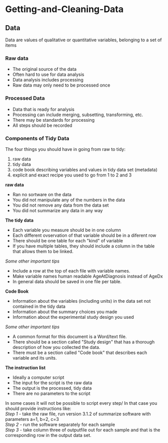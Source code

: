 # Getting-and-Cleaning-Data
## Data
Data are values of qualitative or quantitative variables, belonging to a set of items

### Raw data
* The original source of the data
* Often hard to use for data analysis
* Data analysis includes processing
* Raw data may only need to be processed once

### Processed Data
* Data that is ready for analysis
* Processing can include merging, subsetting, transforming, etc.
* There may be standards for processing
* All steps should be recorded

### Components of Tidy Data
The four things you should have in going from raw to tidy:

1. raw data  
2. tidy data  
3. code book describing variables and values in tidy data set (metadata)  
4. explicit and exact recipe you used to go from 1 to 2 and 3   

**raw data**  
* Ran no sortware on the data  
* You did not manipulate any of the numbers in the data  
* You did not remove any data from the data set  
* You did not summarize any data in any way

**The tidy data**
+ Each variable you measure should be in one column
+ Each different ovservation of that variable should be in a diferent row
+ There should be one table for each "kind" of variable
+ If you have multiple tables, they should include a column in the table that allows them to be linked.

*Some other important tips*
- Include a row at the top of each file with variable names.
- Make variable names human readable AgeAtDiagnosis instead of AgeDx
- In general data should be saved in one file per table.

**Code Book**
* Information about the variables (including units) in the data set not contained in the tidy data
* Information about the summary choices you made
* Information about the experimental study design you used

*Some other important tips*
* A common format for this document is a Word/text file.
* There should be a section called "Study design" that has a thorough description of how you collected the data.
* There must be a section called "Code book" that describes each variable and its units.

**The instruction list**
* Ideally a computer script
* The input for the script is the raw data
* The output is the processed, tidy data
* There are no parameters to the script

In some cases it will not be possible to script every step/ In that case you should provide instructions like:    
*Step 1* - take the raw file, run version 3.1.2 of summarize software with parameters a=1, b=2, c=3  
*Step 2* - run the software separately for each sample  
*Step 3* - take column three of outputfile out for each sample and that is the corresponding row in the output data set.  

